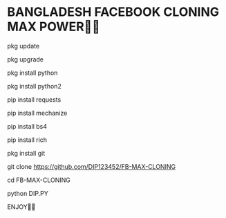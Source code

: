 # BANGLADESH FACEBOOK CLONING MAX POWER🦴🦴

pkg update 

pkg upgrade 

pkg install python 

pkg install python2 

pip install requests 

pip install mechanize 

pip install bs4 

pip install rich 

pkg install git 

git clone https://github.com/DIP123452/FB-MAX-CLONING 

cd FB-MAX-CLONING 

python DIP.PY

ENJOY🤯🤯
